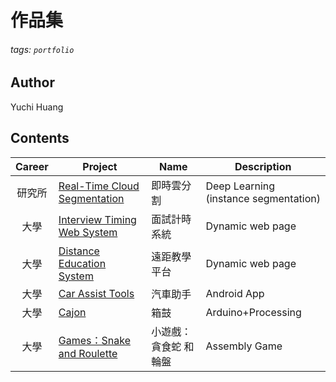 # 作品集
###### tags: `portfolio`

## Author
Yuchi Huang  

## Contents
|Career|Project|Name|Description|
|:---:|---|---|---|
|研究所|[Real-Time Cloud Segmentation](https://github.com/yozorasa/portfolio/tree/master/Real-Time%20Cloud%20Segmentation)|即時雲分割|Deep Learning (instance segmentation)|
|大學|[Interview Timing Web System](https://github.com/yozorasa/portfolio/tree/master/Interview%20Timing%20Web%20System)|面試計時系統|Dynamic web page|
|大學|[Distance Education System](https://github.com/yozorasa/portfolio/tree/master/Distance%20Education%20System)|遠距教學平台|Dynamic web page|
|大學|[Car Assist Tools](https://github.com/yozorasa/portfolio/tree/master/Car%20Assist%20Tools)|汽車助手|Android App|
|大學|[Cajon](https://github.com/yozorasa/portfolio/tree/master/Cajon)|箱鼓|Arduino+Processing|
|大學|[Games：Snake and Roulette](https://github.com/yozorasa/portfolio/tree/master/Games%EF%BC%9ASnake%20and%20Roulette)|小遊戲：貪食蛇 和 輪盤|Assembly Game|